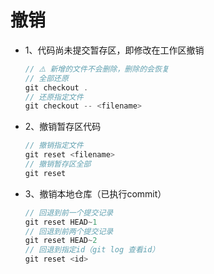 # 撤销

* 1、代码尚未提交暂存区，即修改在工作区撤销

  ```js
  // ⚠️ 新增的文件不会删除，删除的会恢复
  // 全部还原
  git checkout .
  // 还原指定文件
  git checkout -- <filename>
  ```

* 2、撤销暂存区代码

  ```js
  // 撤销指定文件
  git reset <filename>
  // 撤销暂存区全部
  git reset
  ```

* 3、撤销本地仓库（已执行commit）

  ```js
  // 回退到前一个提交记录
  git reset HEAD~1
  // 回退到前两个提交记录
  git reset HEAD~2
  // 回退到指定id（git log 查看id）
  git reset <id>
  ```